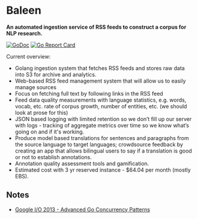 # Baleen

**An automated ingestion service of RSS feeds to construct a corpus for NLP research.**

[![GoDoc](https://godoc.org/github.com/kansaslabs/baleen?status.svg)](https://godoc.org/github.com/kansaslabs/baleen)
[![Go Report Card](https://goreportcard.com/badge/github.com/kansaslabs/baleen)](https://goreportcard.com/report/github.com/kansaslabs/baleen)

Current overview:

- Golang ingestion system that fetches RSS feeds and stores raw data into S3 for archive and analytics.
- Web-based RSS feed management system that will allow us to easily manage sources
- Focus on fetching full text by following links in the RSS feed
- Feed data quality measurements with language statistics, e.g. words, vocab, etc. rate of corpus growth, number of entities, etc. (we should look at prose for this)
- JSON based logging with limited retention so we don’t fill up our server with logs - tracking of aggregate metrics over time so we know what’s going on and if it's working.
- Produce model based translations for sentences and paragraphs from the source language to target languages; crowdsource feedback by creating an app that allows bilingual users to say if a translation is good or not to establish annotations.
- Annotation quality assessment tools and gamification.
- Estimated cost with 3 yr reserved instance - $64.04 per month (mostly EBS).


## Notes

- [Google I/O 2013 - Advanced Go Concurrency Patterns](https://www.youtube.com/watch?v=QDDwwePbDtw)
